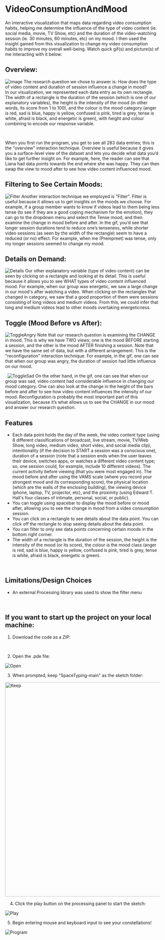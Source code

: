 # VideoConsumptionAndMood

An interactive visualization that maps data regarding video consumption habits, helping me determine the influence of the type of video content 
(ie. social media, movie, TV Show, etc) and the duration of the video-watching session (ie. 30 minutes, 60 minutes, etc) on my mood. I then
used the insight gained from this visualization to change my video consumption habits to improve my overall well-being.
Watch quick gif(s) and picture(s) of me interacting with it below:

## Overview:
![image](https://github.com/prempreetbrar/VideoConsumptionAndMood/assets/89614923/9ec08893-f401-4513-b5e6-eccb69e4f340)
The research question we chose to answer is: How does the type of video content and duration of session influence a change in mood?  
In our visualization, we represented each data entry as its own rectangle. The width of a rectangle is the duration of the session 
(which is one of our explanatory variables), the height is the intensity of the mood (in other words, its score from 1 to 100), and 
the colour is the mood category (anger is red, sad is blue, happy is yellow, confused is pink, tired is grey, tense is white, afraid is 
black, and energetic is green), with height and colour combining to encode our response variable. 

&nbsp;

When you first run the program, you get to see all 283 data entries; this is the "overview" interaction technique. Overview is useful because 
it gives you a surface-level view of the dataset and lets you decide what data you’d like to get further insight on. For example, here, the 
reader can see that Liana had data points towards the end where she was happy. They can then swap the view to mood after 
to see how video content influenced mood.

## Filtering to See Certain Moods:
![Filter](https://github.com/prempreetbrar/VideoConsumptionAndMood/assets/89614923/2db9caac-1826-4e95-840f-055364f4c8ff)
Another interaction technique we employed is "Filter". Filter is useful because it allows us to get insights on the moods we choose. 
For example, if a group member wants to know if videos lead to them being less tense (to see if they are a good coping mechanism for the emotion), 
they can go to the dropdown menu and select the Tense mood, and then examine the change in mood before and after. In the gif, you’d see that longer 
session durations tend to reduce one’s tenseness, while shorter video sessions (as seen by the width of the rectangle) seem to have a reduced (or no) effect. 
For example, when me (Prempreet) was tense, only my longer sessions seemed to change my mood.

## Details on Demand:
![Details](https://github.com/prempreetbrar/VideoConsumptionAndMood/assets/89614923/d359cd47-81fa-4ae5-8b77-03d526161640)
Our other explanatory variable (type of video content) can be seen by clicking on a rectangle and looking at its detail. This is useful because 
it allows you to see WHAT types of video content influenced mood. For example, when our group was energetic, we saw a large change in our mood's 
after watching a video. When clicking on the rectangles that changed in category, we saw that a good proportion of them were sessions 
consisting of long videos and medium videos. From this, we could infer that long and medium videos lead to other moods overtaking energeticness.

## Toggle (Mood Before vs After):
![ToggleAngry](https://github.com/prempreetbrar/VideoConsumptionAndMood/assets/89614923/7218b51a-08a0-4be8-94bd-a0928ca4f6b9)
Note that our research question is examining the CHANGE in mood. This is why we have TWO views; one is the mood BEFORE starting a session, 
and the other is the mood AFTER finishing a session. Note that we have the same set of data, but with a different arrangement. 
This is the "reconfiguration" interaction technique. For example, in the gif, one can see that when our group was angry, the duration of session had 
little influence on our mood. 

&nbsp;
![ToggleSad](https://github.com/prempreetbrar/VideoConsumptionAndMood/assets/89614923/3174234f-d967-4ace-a9f0-83d400950d3e)
On the other hand, in the gif, one can see that when our group was sad, video content had considerable influence in changing our mood category. 
One can also look at the change in the height of the bars before and after to see how video content influences the intensity of our mood. 
Reconfiguration is probably the most important part of this visualization, because it’s what allows us to see the CHANGE in our mood and answer 
our research question.



## Features
- Each data point holds the day of the week, the video content type (using 8 different classifications of broadcast, live stream, movie, TV/Web Show,
  long video, medium video, short video, and social media clip), intentionality (if the decision to START a session was a conscious one), duration of a session
  (note that a session ends when the user leaves their device, switches apps, or watches a different video content type; so, one session could, for example,
  include 10 different videos). The current activity before viewing (that you were most engaged in). The mood before and after using the VAMS scale
  (where you record your strongest mood and its corresponding score), the physical location (which are the walls of the enclosing building), the viewing device
  (phone, laptop, TV, projector, etc), and the proximity (using Edward T. Hall's four classes of intimate, personal, social, or public).
- You can toggle using spacebar to display the mood before or mood after, allowing you to see the change in mood from a video consumption session.
- You can click on a rectangle to see details about the data point. You can click off the rectangle to stop seeing details about the data point.
- You can filter to only see data points concerning certain moods in the bottom right corner.
- The width of a rectangle is the duration of the session, the height is the intensity of the mood (or its score), the colour is the mood class (anger is red,
  sad is blue, happy is yellow, confused is pink, tired is grey, tense is white, afraid is black, energetic is green).
  
&nbsp;

## Limitations/Design Choices

- An external Processing library was used to show the filter menu

&nbsp;

## If you want to start up the project on your local machine:
1. Download the code as a ZIP:

&nbsp;

2. Open the .pde file:
   
![Open](https://github.com/prempreetbrar/SpaceTyping/assets/89614923/1c6bad30-b4d7-4836-ae1e-f6c2f13fb8fa)
&nbsp;

3. When prompted, keep "SpaceTyping-main" as the sketch folder:
   
<img width="695" alt="Keep" src="https://github.com/prempreetbrar/SpaceTyping/assets/89614923/7e2aef0a-daca-4c2c-8be0-b75c6f406b40">

&nbsp;
&nbsp;
4. Click the play button on the processing panel to start the sketch:
   
![Play](https://github.com/prempreetbrar/SpaceTyping/assets/89614923/b0e8f9ff-e81d-4fab-8d21-c57a8ae47c39)
&nbsp;

5. Begin entering mouse and keyboard input to see your constellations!
   
![Program](https://github.com/prempreetbrar/SpaceTyping/assets/89614923/21c14a5f-e4c9-4813-b96c-588886cb6aff)
&nbsp;

